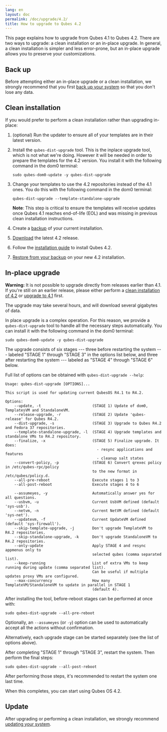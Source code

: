 ```yaml
---
lang: en
layout: doc
permalink: /doc/upgrade/4.2/
title: How to upgrade to Qubes 4.2
---
```


This page explains how to upgrade from Qubes 4.1 to Qubes 4.2. There are two
ways to upgrade: a clean installation or an in-place upgrade. In general, a
clean installation is simpler and less error-prone, but an in-place upgrade
allows you to preserve your customizations.

## Back up

Before attempting either an in-place upgrade or a clean installation, we
strongly recommend that you first [back up your
system](/doc/how-to-back-up-restore-and-migrate/) so that you don't lose any
data.

## Clean installation

If you would prefer to perform a clean installation rather than upgrading
in-place:

1. (optional) Run the updater to ensure all of your templates are in their latest version.
2. Install the `qubes-dist-upgrade` tool. This is the inplace upgrade tool, which is not what we're doing. However it will be needed in order to prepare the templates for the 4.2 version. You install it with the following command in the dom0 terminal:

       sudo qubes-dom0-update -y qubes-dist-upgrade

3. Change your templates to use the 4.2 repositories instead of the 4.1 ones. You do this with the following command in the dom0 terminal:

       qubes-dist-upgrade --template-standalone-upgrade

    **Note**: This step is critical to ensure the templates will receive updates once Qubes 4.1 reaches end-of-life (EOL) and was missing in previous clean installation instructions.

4. Create a [backup](/doc/how-to-back-up-restore-and-migrate/#creating-a-backup) of your
   current installation.
5. [Download](/downloads/) the latest 4.2 release.
6. Follow the [installation guide](/doc/installation-guide/) to install Qubes
   4.2.
7. [Restore from your backup](/doc/how-to-back-up-restore-and-migrate/#restoring-from-a-backup) on
   your new 4.2 installation.

## In-place upgrade

**Warning:** It is not possible to upgrade directly from releases earlier than
4.1. If you're still on an earlier release, please either perform a [clean
installation of 4.2](#clean-installation) or [upgrade to
4.1](/doc/upgrade/4.1/) first.

The upgrade may take several hours, and will download several gigabytes of
data.

In place upgrade is a complex operation. For this reason, we provide a
`qubes-dist-upgrade` tool to handle all the necessary steps automatically. You
can install it with the following command in the dom0 terminal:

    sudo qubes-dom0-update -y qubes-dist-upgrade

The upgrade consists of six stages --- three before restarting the system ---
labeled "STAGE 1" through "STAGE 3" in the options list below, and three after restarting the system --- labeled as "STAGE 4" through "STAGE 6" below.

Full list of options can be obtained with `qubes-dist-upgrade --help`:

    Usage: qubes-dist-upgrade [OPTIONS]...

    This script is used for updating current QubesOS R4.1 to R4.2.
    
    Options:
        --update, -t                       (STAGE 1) Update of dom0, TemplatesVM and StandaloneVM.
        --release-upgrade, -r              (STAGE 2) Update 'qubes-release' for Qubes R4.2.
        --dist-upgrade, -s                 (STAGE 3) Upgrade to Qubes R4.2 and Fedora 37 repositories.
        --template-standalone-upgrade, -l  (STAGE 4) Upgrade templates and standalone VMs to R4.2 repository.
        --finalize, -x                     (STAGE 5) Finalize upgrade. It does:
                                             - resync applications and features
                                             - cleanup salt states
        --convert-policy, -p               (STAGE 6) Convert qrexec policy in /etc/qubes-rpc/policy
                                           to the new format in /etc/qubes/policy.d.
        --all-pre-reboot                   Execute stages 1 to 3
        --all-post-reboot                  Execute stages 4 to 6

        --assumeyes, -y                    Automatically answer yes for all questions.
        --usbvm, -u                        Current UsbVM defined (default 'sys-usb').
        --netvm, -n                        Current NetVM defined (default 'sys-net').
        --updatevm, -f                     Current UpdateVM defined (default 'sys-firewall').
        --skip-template-upgrade, -j        Don't upgrade TemplateVM to R4.2 repositories.
        --skip-standalone-upgrade, -k      Don't upgrade StandaloneVM to R4.2 repositories.
        --only-update                      Apply STAGE 4 and resync appmenus only to
                                           selected qubes (comma separated list).
        --keep-running                     List of extra VMs to keep running during update (comma separated list).
                                           Can be useful if multiple updates proxy VMs are configured.
        --max-concurrency                  How many TemplateVM/StandaloneVM to update in parallel in STAGE 1
                                           (default 4).

After installing the tool, before-reboot stages can be performed at once with:

    sudo qubes-dist-upgrade --all-pre-reboot

Optionally, an `--assumeyes` (or `-y`) option can be used to automatically
accept all the actions without confirmation.

Alternatively, each upgrade stage can be started separately (see the list of
options above).

After completing "STAGE 1" through "STAGE 3", restart the system. Then perform
the final steps:

    sudo qubes-dist-upgrade --all-post-reboot

After performing those steps, it's recommended to restart the system one last time.

When this completes, you can start using Qubes OS 4.2.


## Update

After upgrading or performing a clean installation, we strongly recommend
[updating your system](/doc/how-to-update/).
